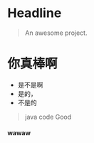 # Headline

> An awesome project.



# 你真棒啊 <!-- {docsify-ignore} -->
* 是不是啊
* 是的，
* 不是的


> java code 
> Good

#### wawaw
